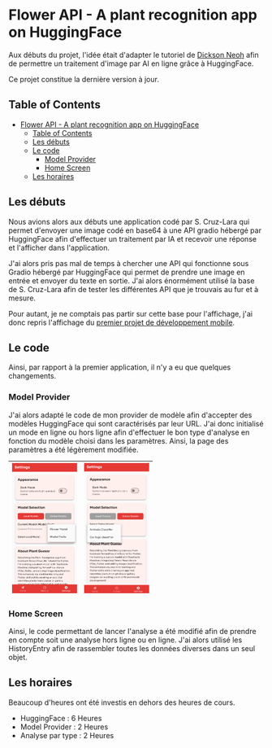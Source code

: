 # Flower API - A plant recognition app on HuggingFace

Aux débuts du projet, l'idée était d'adapter le tutoriel de [Dickson Neoh](https://dicksonneoh.com/portfolio/bringing_high_quality_image_models_to_mobile/#-hugging-face-x-timm) afin de permettre un traitement d'image par AI en ligne grâce à HuggingFace.

Ce projet constitue la dernière version à jour.

## Table of Contents

- [Flower API - A plant recognition app on HuggingFace](#flower-api---a-plant-recognition-app-on-huggingface)
  * [Table of Contents](#table-of-contents)
  * [Les débuts](#les-d-buts)
  * [Le code](#le-code)
    + [Model Provider](#model-provider)
    + [Home Screen](#home-screen)
  * [Les horaires](#les-horaires)

## Les débuts

Nous avions alors aux débuts une application codé par S. Cruz-Lara qui permet d'envoyer une image codé en base64 à une API gradio hébergé par HuggingFace afin d'effectuer un traitement par IA et recevoir une réponse et l'afficher dans l'application.

J'ai alors pris pas mal de temps à chercher une API qui fonctionne sous Gradio hébergé par HuggingFace qui permet de prendre une image en entrée et envoyer du texte en sortie. J'ai alors énormément utilisé la base de S. Cruz-Lara afin de tester les différentes API que je trouvais au fur et à mesure.

Pour autant, je ne comptais pas partir sur cette base pour l'affichage, j'ai donc repris l'affichage du [premier projet de développement mobile](https://github.com/IUTNancyCharlemagne/plant-recogniser-min-Eylexander).

## Le code

Ainsi, par rapport à la premier application, il n'y a eu que quelques changements.

### Model Provider

J'ai alors adapté le code de mon provider de modèle afin d'accepter des modèles HuggingFace qui sont caractérisés par leur URL. J'ai donc initialisé un mode en ligne ou hors ligne afin d'effectuer le bon type d'analyse en fonction du modèle choisi dans les paramètres. Ainsi, la page des paramètres a été légèrement modifiée.

| <img src="./demo/SettingsScreen1.png" alt="SettingsScreen1" style="zoom:25%;" /> | <img src="./demo/SettingsScreen2.png" alt="SettingsScreen2" style="zoom:25%;" /> |
| ------------------------------------------------------------ | ------------------------------------------------------------ |


### Home Screen

Ainsi, le code permettant de lancer l'analyse a été modifié afin de prendre en compte soit une analyse hors ligne ou en ligne. J'ai alors utilisé les HistoryEntry afin de rassembler toutes les données diverses dans un seul objet.

## Les horaires

Beaucoup d'heures ont été investis en dehors des heures de cours.

- HuggingFace : 6 Heures
- Model Provider : 2 Heures
- Analyse par type : 2 Heures
